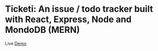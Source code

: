 # Ticketi: An issue / todo tracker built with React, Express, Node and MondoDB (MERN) 

Live [Demo](https://ticketi-app.onrender.com/)
